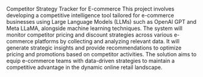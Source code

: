 Competitor Strategy Tracker for E-commerce
This project involves developing a competitive intelligence tool tailored for e-commerce businesses using Large Language Models (LLMs) such as OpenAI GPT and Meta LLaMA, alongside machine learning techniques. The system will monitor competitor pricing and discount strategies across various e-commerce platforms by collecting and analyzing relevant
data. It will generate strategic insights and provide recommendations to optimize pricing and promotions based on competitor activities. The solution aims to equip e-commerce teams with data-driven strategies to maintain a competitive advantage in the dynamic online retail
landscape.
